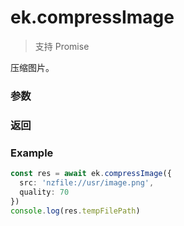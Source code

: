 # ek.compressImage

> <Icon type="success" /> 支持 Promise

压缩图片。

### 参数

<Props :data="props" options />

### 返回

<Results :data="results" />

### Example

```ts
const res = await ek.compressImage({
  src: 'nzfile://usr/image.png',
  quality: 70
})
console.log(res.tempFilePath)
```

<script setup>
const props = [
    {
        name: "src", 
        type: "string",
        default: "",
        required: true, 
        desc: "图片的路径，支持本地路径、代码包路径"
    },
    {
        name: "quality", 
        type: "number",
        default: "",
        required: false, 
        desc: "压缩质量，范围0～100，数值越小，质量越低，压缩率越高"
    },
]

const results = [
  {
    name: 'tempFilePath',
    type: 'string',
    desc: '压缩后图片的临时文件路径 (本地路径)，jpg 格式',
    version: '0.1.0',
  },
]
</script>
